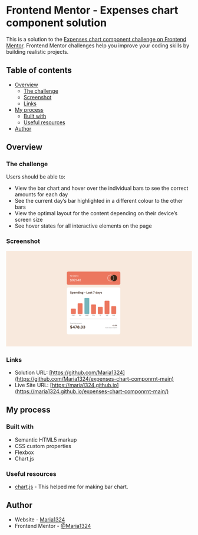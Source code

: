 # Frontend Mentor - Expenses chart component solution

This is a solution to the [Expenses chart component challenge on Frontend Mentor](https://www.frontendmentor.io/challenges/expenses-chart-component-e7yJBUdjwt). Frontend Mentor challenges help you improve your coding skills by building realistic projects. 

## Table of contents

- [Overview](#overview)
  - [The challenge](#the-challenge)
  - [Screenshot](#screenshot)
  - [Links](#links)
- [My process](#my-process)
  - [Built with](#built-with)
  - [Useful resources](#useful-resources)
- [Author](#author)




## Overview

### The challenge

Users should be able to:

- View the bar chart and hover over the individual bars to see the correct amounts for each day
- See the current day’s bar highlighted in a different colour to the other bars
- View the optimal layout for the content depending on their device’s screen size
- See hover states for all interactive elements on the page


### Screenshot

![](https://github.com/Maria1324/expenses-chart-componrnt-main/blob/main/images/Screenshot_1.png)

### Links

- Solution URL: [https://github.com/Maria1324](https://github.com/Maria1324/expenses-chart-componrnt-main)
- Live Site URL: [https://maria1324.github.io](https://maria1324.github.io/expenses-chart-componrnt-main/)

## My process

### Built with

- Semantic HTML5 markup
- CSS custom properties
- Flexbox
- Chart.js

### Useful resources

- [chart.js](https://www.chartjs.org/) - This helped me for making bar chart. 


## Author

- Website - [Maria1324](https://github.com/Maria1324)
- Frontend Mentor - [@Maria1324](https://www.frontendmentor.io/profile/Maria1324)



